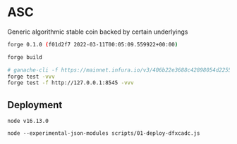 # ASC

Generic algorithmic stable coin backed by certain underlyings

```bash
forge 0.1.0 (f01d2f7 2022-03-11T00:05:09.559922+00:00)

forge build

# ganache-cli -f https://mainnet.infura.io/v3/406b22e3688c42898054d22555f43271
forge test -vvv
forge test -f http://127.0.0.1:8545 -vvv
```


## Deployment

```
node v16.13.0

node --experimental-json-modules scripts/01-deploy-dfxcadc.js
```
